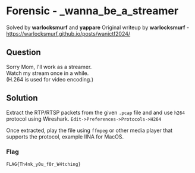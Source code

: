 # Forensic - _wanna_be_a_streamer
Solved by **warlocksmurf** and **yappare**
Original writeup by **warlocksmurf** - https://warlocksmurf.github.io/posts/wanictf2024/

## Question
Sorry Mom, I'll work as a streamer.\
Watch my stream once in a while.\
(H.264 is used for video encoding.)

## Solution
Extract the RTP/RTSP packets from the given `.pcap` file and and use `h264` protocol using Wireshark.
`Edit->Preferences->Protocols->H264`

Once extracted, play the file using `ffmpeg` or other media player that supports the protocol, example IINA for MacOS.

### Flag
`FLAG{Th4nk_y0u_f0r_W4tching}`
